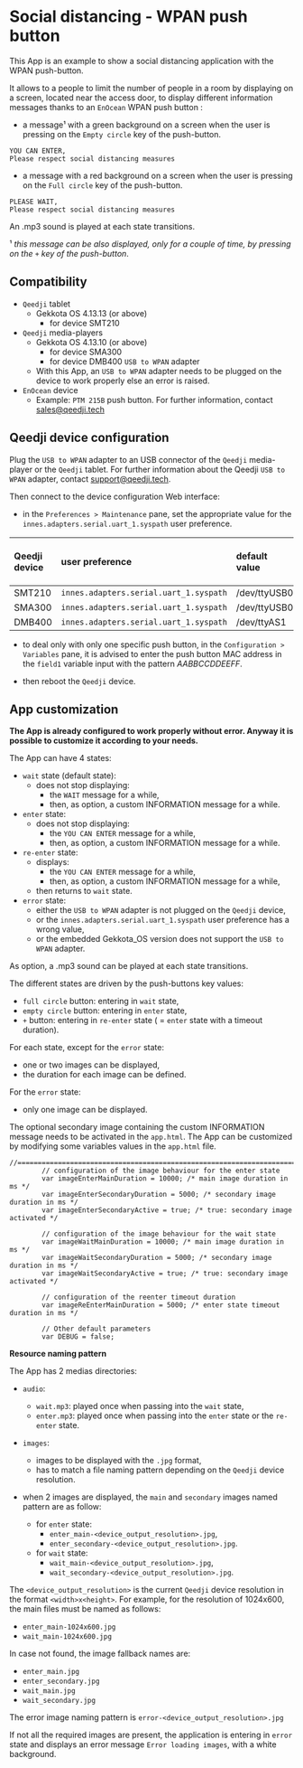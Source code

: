 # Social distancing - WPAN push button 

This App is an example to show a social distancing application with the WPAN push-button.  

It allows to a people to limit the number of people in a room by displaying on a screen, located near the access door, to display different information messages thanks to an `EnOcean` WPAN push button :
- a message&sup1; with a green background on a screen when the user is pressing on the `Empty circle` key of the push-button.
```
YOU CAN ENTER, 
Please respect social distancing measures
```      
- a message with a red background on a screen when the user is pressing on the `Full circle` key of the push-button.
```
PLEASE WAIT, 
Please respect social distancing measures
```
An .mp3 sound is played at each state transitions.

&sup1; *this message can be also displayed, only for a couple of time, by pressing on the `+` key of the push-button*. 

## Compatibility
- `Qeedji` tablet
	- Gekkota OS 4.13.13 (or above) 
		- for device SMT210
- `Qeedji` media-players
	- Gekkota OS 4.13.10 (or above)
		- for device SMA300
		- for device DMB400
`USB to WPAN` adapter
	- With this App, an `USB to WPAN` adapter needs to be plugged on the device to work properly else an error is raised. 
- `EnOcean` device 
	- Example: `PTM 215B` push button. For further information, contact sales@qeedji.tech

## Qeedji device configuration  

Plug the `USB to WPAN` adapter to an USB connector of the `Qeedji` media-player or the `Qeedji` tablet. For further information about the Qeedji `USB to WPAN` adapter, contact support@qeedji.tech. 

Then connect to the device configuration Web interface:
- in the `Preferences > Maintenance` pane, set the appropriate value for the `innes.adapters.serial.uart_1.syspath` user preference.

| Qeedji device | user preference | default value | value to support the `USB to WPAN` adapter
|:--|:--|:--|:--
| SMT210  |`innes.adapters.serial.uart_1.syspath` | /dev/ttyUSB0  | /dev/ttyACM0 
| SMA300  |`innes.adapters.serial.uart_1.syspath` | /dev/ttyUSB0  | /dev/ttyACM0  
| DMB400  |`innes.adapters.serial.uart_1.syspath` | /dev/ttyAS1   | /dev/ttyACM0  

- to deal only with only one specific push button, in the `Configuration > Variables` pane, it is advised to enter the push button MAC address in the `field1` variable input with the pattern *AABBCCDDEEFF*.

- then reboot the `Qeedji` device. 

## App customization

**The App is already configured to work properly without error. Anyway it is possible to customize it according to your needs.** 

The App can have 4 states:
- `wait` state (default state):
	- does not stop displaying: 
		- the `WAIT` message for a while, 
		- then, as option, a custom INFORMATION message for a while.
- `enter` state:
	- does not stop displaying: 
		- the `YOU CAN ENTER` message for a while, 
		- then, as option, a custom INFORMATION message for a while.
- `re-enter` state: 
	- displays: 
		- the `YOU CAN ENTER` message for a while, 
		- then, as option, a custom INFORMATION message for a while,
	- then returns to `wait` state.
- `error` state: 
	- either the `USB to WPAN` adapter is not plugged on the `Qeedji` device, 
	- or the `innes.adapters.serial.uart_1.syspath` user preference has a wrong value, 
	- or the embedded Gekkota_OS version does not support the `USB to WPAN` adapter.    

As option, a .mp3 sound can be played at each state transitions. 

The different states are driven by the push-buttons key values:
- `full circle` button: entering in `wait` state,
- `empty circle` button: entering in `enter` state,
- `+` button: entering in `re-enter` state ( = `enter` state with a timeout duration).

For each state, except for the `error` state: 
- one or two images can be displayed, 
- the duration for each image can be defined.

For the `error` state:
- only one image can be displayed.

The optional secondary image containing the custom INFORMATION message needs to be activated in the `app.html`.
The App can be customized by modifying some variables values in the `app.html` file.

```
//=============================================================================		
		// configuration of the image behaviour for the enter state 
		var imageEnterMainDuration = 10000; /* main image duration in ms */
		var imageEnterSecondaryDuration = 5000; /* secondary image duration in ms */
		var imageEnterSecondaryActive = true; /* true: secondary image activated */
		
		// configuration of the image behaviour for the wait state  
		var imageWaitMainDuration = 10000; /* main image duration in ms */
		var imageWaitSecondaryDuration = 5000; /* secondary image duration in ms */
		var imageWaitSecondaryActive = true; /* true: secondary image activated */

		// configuration of the reenter timeout duration
		var imageReEnterMainDuration = 5000; /* enter state timeout duration in ms */

		// Other default parameters
		var DEBUG = false;
```

**Resource naming pattern**

The App has 2 medias directories:
- `audio`:
    - `wait.mp3`: played once when passing into the `wait` state, 
    - `enter.mp3`: played once when passing into the `enter` state or the `re-enter` state.
- `images`:
    - images to be displayed with the `.jpg` format,
    - has to match a file naming pattern depending on the `Qeedji` device resolution.

- when 2 images are displayed, the `main` and `secondary` images named pattern are as follow:
    - for `enter` state: 
        - `enter_main-<device_output_resolution>.jpg`,
        - `enter_secondary-<device_output_resolution>.jpg`.
    - for `wait` state:
        - `wait_main-<device_output_resolution>.jpg`,
        - `wait_secondary-<device_output_resolution>.jpg`.
    
The `<device_output_resolution>` is the current `Qeedji` device resolution in the format `<width>x<height>`. 
For example, for the resolution of 1024x600, the main files must be named as follows:
- `enter_main-1024x600.jpg`
- `wait_main-1024x600.jpg`

In case not found, the image fallback names are:
- `enter_main.jpg`
- `enter_secondary.jpg`
- `wait_main.jpg`
- `wait_secondary.jpg`

The error image naming pattern is `error-<device_output_resolution>.jpg` 

If not all the required images are present, the application is entering in `error` state and displays an error message `Error loading images`, with a white background.